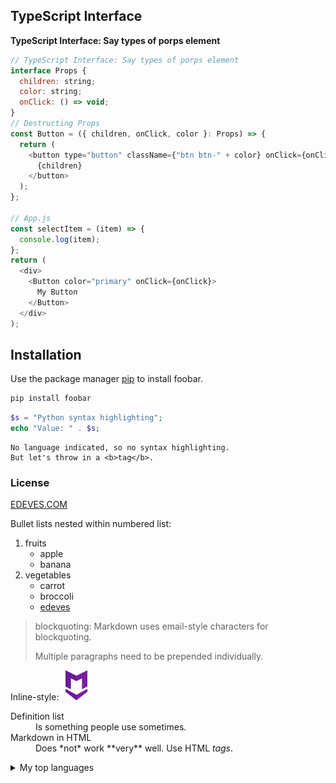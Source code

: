 ## TypeScript Interface

**TypeScript Interface: Say types of porps element**

```javascript
// TypeScript Interface: Say types of porps element
interface Props {
  children: string;
  color: string;
  onClick: () => void;
}
// Destructing Props
const Button = ({ children, onClick, color }: Props) => {
  return (
    <button type="button" className={"btn btn-" + color} onClick={onClick}>
      {children}
    </button>
  );
};

// App.js
const selectItem = (item) => {
  console.log(item);
};
return (
  <div>
    <Button color="primary" onClick={onClick}>
      My Button
    </Button>
  </div>
);
```

## Installation

Use the package manager [pip](https://pip.pypa.io/en/stable/) to install foobar.

```bash
pip install foobar
```

```php
$s = "Python syntax highlighting";
echo "Value: " . $s;
```

```
No language indicated, so no syntax highlighting.
But let's throw in a <b>tag</b>.
```

### License

[EDEVES.COM](https://edeves.com)

Bullet lists nested within numbered list:

1. fruits
   - apple
   - banana
2. vegetables
   - carrot
   - broccoli
   - [edeves](https://edeves.com)

> blockquoting: Markdown uses email-style
> characters for blockquoting.
>
> Multiple paragraphs need to be prepended individually.

Inline-style:
![alt text](https://github.com/adam-p/markdown-here/raw/master/src/common/images/icon48.png "Logo Title Text 1")

<dl>
  <dt>Definition list</dt>
  <dd>Is something people use sometimes.</dd>

  <dt>Markdown in HTML</dt>
  <dd>Does *not* work **very** well. Use HTML <em>tags</em>.</dd>
</dl>

<details>
<summary>My top languages</summary>

| Rank | Languages  |
| ---: | ---------- |
|    1 | Javascript |
|    2 | Python     |
|    3 | SQL        |

</details>

